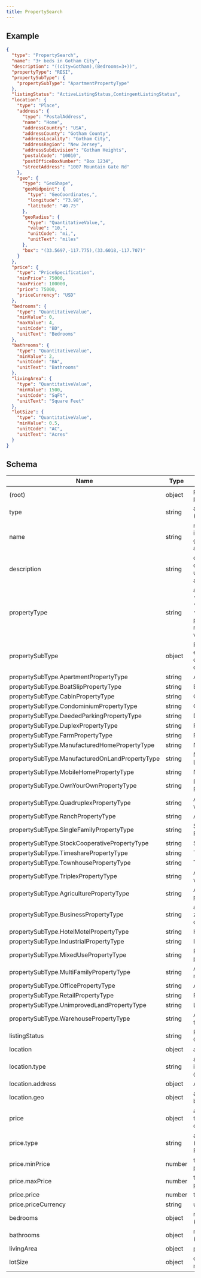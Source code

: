 ```yaml
---
title: PropertySearch
---
```

## Example



```json
{
  "type": "PropertySearch",
  "name": "3+ beds in Gotham City",
  "description": "((city=Gotham),(Bedrooms=3+))",
  "propertyType": "RESI",
  "propertySubType": {
    "propertySubType": "ApartmentPropertyType"
  },
  "listingStatus": "ActiveListingStatus,ContingentListingStatus",
  "location": {
    "type": "Place",
    "address": {
      "type": "PostalAddress",
      "name": "Home",
      "addressCountry": "USA",
      "addressCounty": "Gotham County",
      "addressLocality": "Gotham City",
      "addressRegion": "New Jersey",
      "addressSubdivision": "Gotham Heights",
      "postalCode": "10010",
      "postOfficeBoxNumber": "Box 1234",
      "streetAddress": "1007 Mountain Gate Rd"
    },
    "geo": {
      "type": "GeoShape",
      "geoMidpoint": {
        "type": "GeoCoordinates,",
        "longitude": "73.98",
        "latitude": "40.75"
      },
      "geoRadius": {
        "type": "QuantitativeValue,",
        "value": "10,",
        "unitCode": "mi,",
        "unitText": "miles"
      },
      "box": "(33.5697,-117.775),(33.6018,-117.707)"
    }
  },
  "price": {
    "type": "PriceSpecification",
    "minPrice": 75000,
    "maxPrice": 100000,
    "price": 75000,
    "priceCurrency": "USD"
  },
  "bedrooms": {
    "type": "QuantitativeValue",
    "minValue": 0,
    "maxValue": 4,
    "unitCode": "BD",
    "unitText": "Bedrooms"
  },
  "bathrooms": {
    "type": "QuantitativeValue",
    "minValue": 2,
    "unitCode": "BA",
    "unitText": "Bathrooms"
  },
  "livingArea": {
    "type": "QuantitativeValue",
    "minValue": 1500,
    "unitCode": "SqFt",
    "unitText": "Square Feet"
  },
  "lotSize": {
    "type": "QuantitativeValue",
    "minValue": 0.5,
    "unitCode": "AC",
    "unitText": "Acres"
  }
}
```

## Schema

| Name | Type | Description |
|---|---|---|
| (root) | object | property search parameters |
| type | string | allowed (`"PropertySearch"`)  |
| name | string | name of the search, input by the user or generated automatically |
| description | string | optional search description input by the user or generated automatically |
| propertyType | string | allowed (`"RESI"`, `"RLSE"`, `"RINC"`, `"LAND"`, `"MOBI"`, `"FARM"`, `"COMS"`, `"COML"`, `"BUSO"`) RESO property type (see range for allowed values) 4 characters |
| propertySubType | object | Property sub-type enumeration values derived from RESO data dictionary. |
| propertySubType.ApartmentPropertyType | string | Apartment |
| propertySubType.BoatSlipPropertyType | string | Boat Slip |
| propertySubType.CabinPropertyType | string | Cabin |
| propertySubType.CondominiumPropertyType | string | Condominium |
| propertySubType.DeededParkingPropertyType | string | Deeded Parking |
| propertySubType.DuplexPropertyType | string | Residential Duplex |
| propertySubType.FarmPropertyType | string | Farm Property Type |
| propertySubType.ManufacturedHomePropertyType | string | Manufactured Home |
| propertySubType.ManufacturedOnLandPropertyType | string | Manufactured Home + Land |
| propertySubType.MobileHomePropertyType | string | Mobile Home |
| propertySubType.OwnYourOwnPropertyType | string | RESO Own Your Own Property |
| propertySubType.QuadruplexPropertyType | string | A residential property with four units |
| propertySubType.RanchPropertyType | string | A Ranch |
| propertySubType.SingleFamilyPropertyType | string | Single Family Residence |
| propertySubType.StockCooperativePropertyType | string | Stock Co-op. |
| propertySubType.TimesharePropertyType | string | Timeshare |
| propertySubType.TownhousePropertyType | string | Townhouse |
| propertySubType.TriplexPropertyType | string | A residential property with 3 separate units |
| propertySubType.AgriculturePropertyType | string | An agriculture property. |
| propertySubType.BusinessPropertyType | string | a residential property zoned for business operation |
| propertySubType.HotelMotelPropertyType | string | Hotel property for sale. |
| propertySubType.IndustrialPropertyType | string | Industrial property |
| propertySubType.MixedUsePropertyType | string | Residential/Commercial property |
| propertySubType.MultiFamilyPropertyType | string | A single building with multiple units |
| propertySubType.OfficePropertyType | string | An office. |
| propertySubType.RetailPropertyType | string | Retail property |
| propertySubType.UnimprovedLandPropertyType | string | Land for sale |
| propertySubType.WarehousePropertyType | string | A Warehouse property type. |
| listingStatus | string | RESO Listing Status Code |
| location | object | a physical location |
| location.type | string | allowed (`"Place"`) The item type (Linked-Data @type) |
| location.address | object | A physical address. |
| location.geo | object | a geo shape (circle or box) |
| price | object | a price offered for transfer of ownership of an item |
| price.type | string | allowed (`"PriceSpecification"`) PriceSpecification |
| price.minPrice | number | the low price offered if price is a range. |
| price.maxPrice | number | the high price offered if price is a range. |
| price.price | number | the offer price. |
| price.priceCurrency | string | use ISO4217 |
| bedrooms | object | number of bedrooms (range) |
| bathrooms | object | number of bathrooms (range) |
| livingArea | object | property indoor space |
| lotSize | object | outdoor space minValue, maxValue |

